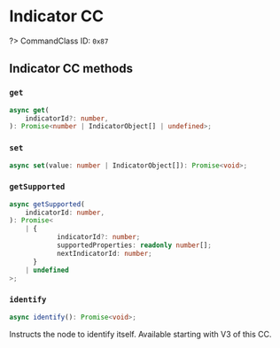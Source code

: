 # Indicator CC

?> CommandClass ID: `0x87`

## Indicator CC methods

### `get`

```ts
async get(
	indicatorId?: number,
): Promise<number | IndicatorObject[] | undefined>;
```

### `set`

```ts
async set(value: number | IndicatorObject[]): Promise<void>;
```

### `getSupported`

```ts
async getSupported(
	indicatorId: number,
): Promise<
	| {
			indicatorId?: number;
			supportedProperties: readonly number[];
			nextIndicatorId: number;
	  }
	| undefined
>;
```

### `identify`

```ts
async identify(): Promise<void>;
```

Instructs the node to identify itself. Available starting with V3 of this CC.
